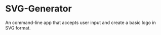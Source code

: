 # SVG-Generator
An command-line app that accepts user input and create a basic logo in SVG format.


